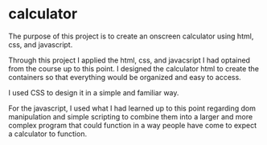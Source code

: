 # calculator

The purpose of this project is to create an onscreen calculator using html, css, and javascript.

Through this project I applied the html, css, and javacsript I had optained from the course up to this point. I designed the calculator 
html to create the containers so that everything would be organized and easy to access. 

I used CSS to design it in a simple and familiar way. 

For the javascript, I used what I had learned up to this point regarding dom manipulation and simple scripting to combine them into
a larger and more complex program that could function in a way people have come to expect a calculator to function.
